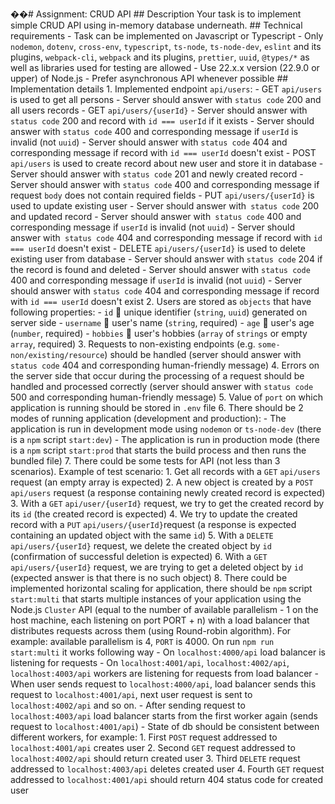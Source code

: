 ��#   A s s i g n m e n t :   C R U D   A P I 
 
 
 
 # #   D e s c r i p t i o n 
 
 
 
 Y o u r   t a s k   i s   t o   i m p l e m e n t   s i m p l e   C R U D   A P I   u s i n g   i n - m e m o r y   d a t a b a s e   u n d e r n e a t h . 
 
 # #   T e c h n i c a l   r e q u i r e m e n t s 
 
 
 
 -   T a s k   c a n   b e   i m p l e m e n t e d   o n   J a v a s c r i p t   o r   T y p e s c r i p t 
 
 -   O n l y   ` n o d e m o n ` ,   ` d o t e n v ` ,   ` c r o s s - e n v ` ,   ` t y p e s c r i p t ` ,   ` t s - n o d e ` ,   ` t s - n o d e - d e v ` ,   ` e s l i n t `   a n d   i t s   p l u g i n s ,   ` w e b p a c k - c l i ` ,   ` w e b p a c k `   a n d   i t s   p l u g i n s ,   ` p r e t t i e r ` ,   ` u u i d ` ,   ` @ t y p e s / * `   a s   w e l l   a s   l i b r a r i e s   u s e d   f o r   t e s t i n g   a r e   a l l o w e d 
 
 -   U s e   2 2 . x . x   v e r s i o n   ( 2 2 . 9 . 0   o r   u p p e r )   o f   N o d e . j s 
 
 -   P r e f e r   a s y n c h r o n o u s   A P I   w h e n e v e r   p o s s i b l e 
 
 
 
 # #   I m p l e m e n t a t i o n   d e t a i l s 
 
 
 
 1 .   I m p l e m e n t e d   e n d p o i n t   ` a p i / u s e r s ` : 
 
         -   * * G E T * *   ` a p i / u s e r s `   i s   u s e d   t o   g e t   a l l   p e r s o n s 
 
                 -   S e r v e r   s h o u l d   a n s w e r   w i t h   ` s t a t u s   c o d e `   * * 2 0 0 * *   a n d   a l l   u s e r s   r e c o r d s 
 
         -   * * G E T * *   ` a p i / u s e r s / { u s e r I d } `   
 
                 -   S e r v e r   s h o u l d   a n s w e r   w i t h   ` s t a t u s   c o d e `   * * 2 0 0 * *   a n d   r e c o r d   w i t h   ` i d   = = =   u s e r I d `   i f   i t   e x i s t s 
 
                 -   S e r v e r   s h o u l d   a n s w e r   w i t h   ` s t a t u s   c o d e `   * * 4 0 0 * *   a n d   c o r r e s p o n d i n g   m e s s a g e   i f   ` u s e r I d `   i s   i n v a l i d   ( n o t   ` u u i d ` ) 
 
                 -   S e r v e r   s h o u l d   a n s w e r   w i t h   ` s t a t u s   c o d e `   * * 4 0 4 * *   a n d   c o r r e s p o n d i n g   m e s s a g e   i f   r e c o r d   w i t h   ` i d   = = =   u s e r I d `   d o e s n ' t   e x i s t 
 
         -   * * P O S T * *   ` a p i / u s e r s `   i s   u s e d   t o   c r e a t e   r e c o r d   a b o u t   n e w   u s e r   a n d   s t o r e   i t   i n   d a t a b a s e 
 
                 -   S e r v e r   s h o u l d   a n s w e r   w i t h   ` s t a t u s   c o d e `   * * 2 0 1 * *   a n d   n e w l y   c r e a t e d   r e c o r d 
 
                 -   S e r v e r   s h o u l d   a n s w e r   w i t h   ` s t a t u s   c o d e `   * * 4 0 0 * *   a n d   c o r r e s p o n d i n g   m e s s a g e   i f   r e q u e s t   ` b o d y `   d o e s   n o t   c o n t a i n   * * r e q u i r e d * *   f i e l d s 
 
         -   * * P U T * *   ` a p i / u s e r s / { u s e r I d } `   i s   u s e d   t o   u p d a t e   e x i s t i n g   u s e r 
 
                 -   S e r v e r   s h o u l d   a n s w e r   w i t h `   s t a t u s   c o d e `   * * 2 0 0 * *   a n d   u p d a t e d   r e c o r d 
 
                 -   S e r v e r   s h o u l d   a n s w e r   w i t h `   s t a t u s   c o d e `   * * 4 0 0 * *   a n d   c o r r e s p o n d i n g   m e s s a g e   i f   ` u s e r I d `   i s   i n v a l i d   ( n o t   ` u u i d ` ) 
 
                 -   S e r v e r   s h o u l d   a n s w e r   w i t h `   s t a t u s   c o d e `   * * 4 0 4 * *   a n d   c o r r e s p o n d i n g   m e s s a g e   i f   r e c o r d   w i t h   ` i d   = = =   u s e r I d `   d o e s n ' t   e x i s t 
 
         -   * * D E L E T E * *   ` a p i / u s e r s / { u s e r I d } `   i s   u s e d   t o   d e l e t e   e x i s t i n g   u s e r   f r o m   d a t a b a s e 
 
                 -   S e r v e r   s h o u l d   a n s w e r   w i t h   ` s t a t u s   c o d e `   * * 2 0 4 * *   i f   t h e   r e c o r d   i s   f o u n d   a n d   d e l e t e d 
 
                 -   S e r v e r   s h o u l d   a n s w e r   w i t h   ` s t a t u s   c o d e `   * * 4 0 0 * *   a n d   c o r r e s p o n d i n g   m e s s a g e   i f   ` u s e r I d `   i s   i n v a l i d   ( n o t   ` u u i d ` ) 
 
                 -   S e r v e r   s h o u l d   a n s w e r   w i t h   ` s t a t u s   c o d e `   * * 4 0 4 * *   a n d   c o r r e s p o n d i n g   m e s s a g e   i f   r e c o r d   w i t h   ` i d   = = =   u s e r I d `   d o e s n ' t   e x i s t 
 
 2 .   U s e r s   a r e   s t o r e d   a s   ` o b j e c t s `   t h a t   h a v e   f o l l o w i n g   p r o p e r t i e s : 
 
         -   ` i d `     u n i q u e   i d e n t i f i e r   ( ` s t r i n g ` ,   ` u u i d ` )   g e n e r a t e d   o n   s e r v e r   s i d e 
 
         -   ` u s e r n a m e `     u s e r ' s   n a m e   ( ` s t r i n g ` ,   * * r e q u i r e d * * ) 
 
         -   ` a g e `     u s e r ' s   a g e   ( ` n u m b e r ` ,   * * r e q u i r e d * * ) 
 
         -   ` h o b b i e s `     u s e r ' s   h o b b i e s   ( ` a r r a y `   o f   ` s t r i n g s `   o r   e m p t y   ` a r r a y ` ,   * * r e q u i r e d * * ) 
 
 3 .   R e q u e s t s   t o   n o n - e x i s t i n g   e n d p o i n t s   ( e . g .   ` s o m e - n o n / e x i s t i n g / r e s o u r c e ` )   s h o u l d   b e   h a n d l e d   ( s e r v e r   s h o u l d   a n s w e r   w i t h   ` s t a t u s   c o d e `   * * 4 0 4 * *   a n d   c o r r e s p o n d i n g   h u m a n - f r i e n d l y   m e s s a g e ) 
 
 4 .   E r r o r s   o n   t h e   s e r v e r   s i d e   t h a t   o c c u r   d u r i n g   t h e   p r o c e s s i n g   o f   a   r e q u e s t   s h o u l d   b e   h a n d l e d   a n d   p r o c e s s e d   c o r r e c t l y   ( s e r v e r   s h o u l d   a n s w e r   w i t h   ` s t a t u s   c o d e `   * * 5 0 0 * *   a n d   c o r r e s p o n d i n g   h u m a n - f r i e n d l y   m e s s a g e ) 
 
 5 .   V a l u e   o f   ` p o r t `   o n   w h i c h   a p p l i c a t i o n   i s   r u n n i n g   s h o u l d   b e   s t o r e d   i n   ` . e n v `   f i l e 
 
 6 .   T h e r e   s h o u l d   b e   2   m o d e s   o f   r u n n i n g   a p p l i c a t i o n   ( * * d e v e l o p m e n t * *   a n d   * * p r o d u c t i o n * * ) : 
 
         -   T h e   a p p l i c a t i o n   i s   r u n   i n   d e v e l o p m e n t   m o d e   u s i n g   ` n o d e m o n `   o r   ` t s - n o d e - d e v `   ( t h e r e   i s   a   ` n p m `   s c r i p t   ` s t a r t : d e v ` ) 
 
         -   T h e   a p p l i c a t i o n   i s   r u n   i n   p r o d u c t i o n   m o d e   ( t h e r e   i s   a   ` n p m `   s c r i p t   ` s t a r t : p r o d `   t h a t   s t a r t s   t h e   b u i l d   p r o c e s s   a n d   t h e n   r u n s   t h e   b u n d l e d   f i l e ) 
 
 7 .   T h e r e   c o u l d   b e   s o m e   t e s t s   f o r   A P I   ( n o t   l e s s   t h a n   * * 3 * *   s c e n a r i o s ) .   E x a m p l e   o f   t e s t   s c e n a r i o : 
 
         1 .   G e t   a l l   r e c o r d s   w i t h   a   ` G E T `   ` a p i / u s e r s `   r e q u e s t   ( a n   e m p t y   a r r a y   i s   e x p e c t e d ) 
 
         2 .   A   n e w   o b j e c t   i s   c r e a t e d   b y   a   ` P O S T `   ` a p i / u s e r s `   r e q u e s t   ( a   r e s p o n s e   c o n t a i n i n g   n e w l y   c r e a t e d   r e c o r d   i s   e x p e c t e d ) 
 
         3 .   W i t h   a   ` G E T `   ` a p i / u s e r / { u s e r I d } `   r e q u e s t ,   w e   t r y   t o   g e t   t h e   c r e a t e d     r e c o r d   b y   i t s   ` i d `   ( t h e   c r e a t e d   r e c o r d   i s   e x p e c t e d ) 
 
         4 .   W e   t r y   t o   u p d a t e   t h e   c r e a t e d   r e c o r d   w i t h   a   ` P U T `   ` a p i / u s e r s / { u s e r I d } ` r e q u e s t   ( a   r e s p o n s e   i s   e x p e c t e d   c o n t a i n i n g   a n   u p d a t e d   o b j e c t   w i t h   t h e   s a m e   ` i d ` ) 
 
         5 .   W i t h   a   ` D E L E T E `   ` a p i / u s e r s / { u s e r I d } `   r e q u e s t ,   w e   d e l e t e   t h e   c r e a t e d   o b j e c t   b y   ` i d `   ( c o n f i r m a t i o n   o f   s u c c e s s f u l   d e l e t i o n   i s   e x p e c t e d ) 
 
         6 .   W i t h   a   ` G E T `   ` a p i / u s e r s / { u s e r I d } `   r e q u e s t ,   w e   a r e   t r y i n g   t o   g e t   a   d e l e t e d   o b j e c t   b y   ` i d `   ( e x p e c t e d   a n s w e r   i s   t h a t   t h e r e   i s   n o   s u c h   o b j e c t ) 
 
 8 .   T h e r e   c o u l d   b e   i m p l e m e n t e d   h o r i z o n t a l   s c a l i n g   f o r   a p p l i c a t i o n ,   t h e r e   s h o u l d   b e   ` n p m `   s c r i p t   ` s t a r t : m u l t i `   t h a t   s t a r t s   m u l t i p l e   i n s t a n c e s   o f   y o u r   a p p l i c a t i o n   u s i n g   t h e   N o d e . j s   ` C l u s t e r `   A P I   ( e q u a l   t o   t h e   n u m b e r   o f   a v a i l a b l e   p a r a l l e l i s m   -   1   o n   t h e   h o s t   m a c h i n e ,   e a c h   l i s t e n i n g   o n   p o r t   P O R T   +   n )   w i t h   a   * * l o a d   b a l a n c e r * *   t h a t   d i s t r i b u t e s   r e q u e s t s   a c r o s s   t h e m   ( u s i n g   R o u n d - r o b i n   a l g o r i t h m ) .   F o r   e x a m p l e :   a v a i l a b l e   p a r a l l e l i s m   i s   4 ,   ` P O R T `   i s   4 0 0 0 .   O n   r u n   ` n p m   r u n   s t a r t : m u l t i `   i t   w o r k s   f o l l o w i n g   w a y 
 
 -   O n   ` l o c a l h o s t : 4 0 0 0 / a p i `   l o a d   b a l a n c e r   i s   l i s t e n i n g   f o r   r e q u e s t s 
 
 -   O n   ` l o c a l h o s t : 4 0 0 1 / a p i ` ,   ` l o c a l h o s t : 4 0 0 2 / a p i ` ,   ` l o c a l h o s t : 4 0 0 3 / a p i `   w o r k e r s   a r e   l i s t e n i n g   f o r   r e q u e s t s   f r o m   l o a d   b a l a n c e r 
 
 -   W h e n   u s e r   s e n d s   r e q u e s t   t o   ` l o c a l h o s t : 4 0 0 0 / a p i ` ,   l o a d   b a l a n c e r   s e n d s   t h i s   r e q u e s t   t o   ` l o c a l h o s t : 4 0 0 1 / a p i ` ,   n e x t   u s e r   r e q u e s t   i s   s e n t   t o   ` l o c a l h o s t : 4 0 0 2 / a p i `   a n d   s o   o n . 
 
 -   A f t e r   s e n d i n g   r e q u e s t   t o   ` l o c a l h o s t : 4 0 0 3 / a p i `   l o a d   b a l a n c e r   s t a r t s   f r o m   t h e   f i r s t   w o r k e r   a g a i n   ( s e n d s   r e q u e s t   t o   ` l o c a l h o s t : 4 0 0 1 / a p i ` ) 
 
 -   S t a t e   o f   d b   s h o u l d   b e   c o n s i s t e n t   b e t w e e n   d i f f e r e n t   w o r k e r s ,   f o r   e x a m p l e : 
 
         1 .   F i r s t   ` P O S T `   r e q u e s t   a d d r e s s e d   t o   ` l o c a l h o s t : 4 0 0 1 / a p i `   c r e a t e s   u s e r 
 
         2 .   S e c o n d   ` G E T `   r e q u e s t   a d d r e s s e d   t o   ` l o c a l h o s t : 4 0 0 2 / a p i `   s h o u l d   r e t u r n   c r e a t e d   u s e r 
 
         3 .   T h i r d   ` D E L E T E `   r e q u e s t   a d d r e s s e d   t o   ` l o c a l h o s t : 4 0 0 3 / a p i `   d e l e t e s   c r e a t e d   u s e r 
 
         4 .   F o u r t h   ` G E T `   r e q u e s t   a d d r e s s e d   t o   ` l o c a l h o s t : 4 0 0 1 / a p i `   s h o u l d   r e t u r n   * * 4 0 4 * *   s t a t u s   c o d e   f o r   c r e a t e d   u s e r 

